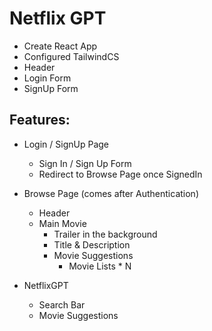 # Netflix GPT

 - Create React App
 - Configured TailwindCS
 - Header
 - Login Form
 - SignUp Form

## Features:

 - Login / SignUp Page
    - Sign In / Sign Up Form
    - Redirect to Browse Page once SignedIn
    
 - Browse Page (comes after Authentication)
     - Header
     - Main Movie
         - Trailer in the background
         - Title & Description
         - Movie Suggestions
             - Movie Lists * N
 - NetflixGPT
     - Search Bar
     - Movie Suggestions